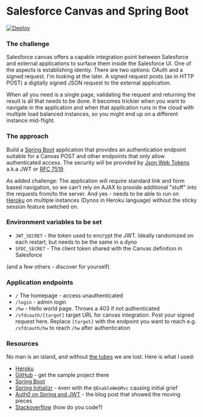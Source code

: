 # Salesforce Canvas and Spring Boot

[![Deploy](https://www.herokucdn.com/deploy/button.svg)](https://heroku.com/deploy)

### The challenge
Salesforce canvas offers a capable integration point between Salesforce and external applications to surface them inside the Salesforce UI. One of the aspects is establishing identiy. There are two options: OAuth and a signed request. I'm looking at the later. A signed request posts (as in HTTP POST) a digitally signed JSON request to the external application.

When all you need is a single page, validating the request and returning the result is all that needs to be done. It becomes trickier when you want to navigate in the application and when that application runs in the cloud with multiple load balanced instances, so you might end up on a different instance mid-flight.

### The approach
Build a [Spring Boot](https://projects.spring.io/spring-boot/) application that provides an authentication endpoint suitable for a Canvas POST and other endpoints that only allow authenticated access. The security will be provided by [Json Web Tokens](https://jwt.io/) a.k.a JWT or [RFC 7519](https://tools.ietf.org/html/rfc7519).

As added challenge: The application will require standard link and form based navigation, so we can't rely on AJAX to provide additional "stuff" into the requests from/to the server. And yes - needs to be able to run on [Heroku](https://www.heroku.com/) on multiple instances (Dynos in Heroku language) without the sticky session feature switched on.

### Environment variables to be set

- `JWT_SECRET` - the token used to encrypt the JWT. Ideally randomized on each restart, but needs to be the same in a dyno 
- `SFDC_SECRET` - The client token shared with the Canvas definition in Salesforce

(and a few others - discover for yourself)

### Application endpoints

- `/` The homepage - access unauthenticated
- `/login` - admin login
- `/hw` - Hello world page. Throws a 403 if not authenticated
- `/sfdcauth/[target]` target URL for canvas integration. Post your signed request here. Replace `[target]` with the endpoint you want to reach e.g. `/sfdcauth/hw` to reach `/hw` after authentication

### Resources

No man is an island, and without [the tubes](https://en.wikipedia.org/wiki/Series_of_tubes) we are lost. Here is what I used:

- [Heroku](https://www.heroku.com/)
- [GitHub](https://github.com/stwissel/) - get the sample project there
- [Spring Boot](https://projects.spring.io/spring-boot/)
- [Spring Initializr](https://start.spring.io/) - even with the `@EnableWebMvc` causing initial grief
- [Auth0 on Spring and JWT](https://auth0.com/blog/implementing-jwt-authentication-on-spring-boot/) - the blog post that showed the moving pieces
- [Stackoverflow](https://stackoverflow.com/users/131021/stwissel) (how do you code?)